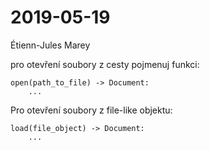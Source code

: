 # 2019-05-19

Étienn-Jules Marey

pro otevření soubory z cesty pojmenuj funkci:

    open(path_to_file) -> Document:
        ...

Pro otevření soubory z file-like objektu:

    load(file_object) -> Document:
        ...

